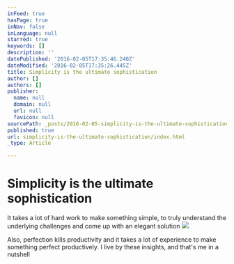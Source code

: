```yaml
---
inFeed: true
hasPage: true
inNav: false
inLanguage: null
starred: true
keywords: []
description: ''
datePublished: '2016-02-05T17:35:46.240Z'
dateModified: '2016-02-05T17:35:26.445Z'
title: Simplicity is the ultimate sophistication
author: []
authors: []
publisher:
  name: null
  domain: null
  url: null
  favicon: null
sourcePath: _posts/2016-02-05-simplicity-is-the-ultimate-sophistication.md
published: true
url: simplicity-is-the-ultimate-sophistication/index.html
_type: Article

---
```

# Simplicity is the ultimate sophistication

It takes a lot of hard work to make something simple, to truly understand the underlying challenges and come up with an elegant solution    ![](https://the-grid-user-content.s3-us-west-2.amazonaws.com/20e2d6f5-5ccf-48e5-b3fa-8cf59efee878.png)

Also, perfection kills productivity and it takes a lot of experience to make something perfect productively.   I live by these insights, and that's me in a nutshell